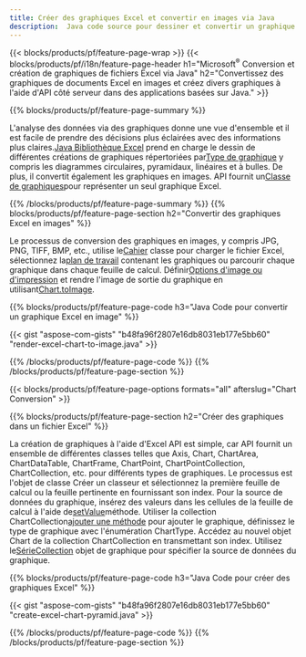 ```yaml
---
title: Créer des graphiques Excel et convertir en images via Java
description:  Java code source pour dessiner et convertir un graphique ou un diagramme dans Microsoft Excel à l'aide de la bibliothèque Java.
---
```

{{< blocks/products/pf/feature-page-wrap >}}
{{< blocks/products/pf/i18n/feature-page-header h1="Microsoft<sup>&reg;</sup> Conversion et création de graphiques de fichiers Excel via Java" h2="Convertissez des graphiques de documents Excel en images et créez divers graphiques à l\'aide d\'API côté serveur dans des applications basées sur Java." >}}


{{% blocks/products/pf/feature-page-summary %}}

 L'analyse des données via des graphiques donne une vue d'ensemble et il est facile de prendre des décisions plus éclairées avec des informations plus claires.[Java Bibliothèque Excel](/cells/fr/java/) prend en charge le dessin de différentes créations de graphiques répertoriées par[Type de graphique](https://reference.aspose.com/cells/java/com.aspose.cells/ChartType) y compris les diagrammes circulaires, pyramidaux, linéaires et à bulles. De plus, il convertit également les graphiques en images. API fournit un[Classe de graphiques](https://reference.aspose.com/cells/java/com.aspose.cells/Chart)pour représenter un seul graphique Excel.

{{% /blocks/products/pf/feature-page-summary %}}
{{% blocks/products/pf/feature-page-section h2="Convertir des graphiques Excel en images" %}}

 Le processus de conversion des graphiques en images, y compris JPG, PNG, TIFF, BMP, etc., utilise le[Cahier](https://reference.aspose.com/java/cells/com.aspose.cells/workbook) classe pour charger le fichier Excel, sélectionnez la[plan de travail](https://reference.aspose.com/cells/java/com.aspose.cells/worksheet) contenant les graphiques ou parcourir chaque graphique dans chaque feuille de calcul. Définir[Options d'image ou d'impression](https://reference.aspose.com/cells/java/com.aspose.cells/ImageOrPrintOptions) et rendre l'image de sortie du graphique en utilisant[Chart.toImage](https://reference.aspose.com/cells/java/com.aspose.cells/chart#toImage(java.io.OutputStream,%20com.aspose.cells.ImageOrPrintOptions)).


{{% blocks/products/pf/feature-page-code h3="Java Code pour convertir un graphique Excel en image" %}}

{{< gist "aspose-com-gists" "b48fa96f2807e16db8031eb177e5bb60" "render-excel-chart-to-image.java" >}}

{{% /blocks/products/pf/feature-page-code %}}
{{% /blocks/products/pf/feature-page-section %}}

{{< blocks/products/pf/feature-page-options formats="all" afterslug="Chart Conversion" >}}


{{% blocks/products/pf/feature-page-section h2="Créer des graphiques dans un fichier Excel" %}}

 La création de graphiques à l'aide d'Excel API est simple, car API fournit un ensemble de différentes classes telles que Axis, Chart, ChartArea, ChartDataTable, ChartFrame, ChartPoint, ChartPointCollection, ChartCollection, etc. pour différents types de graphiques. Le processus est l'objet de classe Créer un classeur et sélectionnez la première feuille de calcul ou la feuille pertinente en fournissant son index. Pour la source de données du graphique, insérez des valeurs dans les cellules de la feuille de calcul à l'aide de[setValue](https://reference.aspose.com/cells/java/com.aspose.cells/cell#Value)méthode. Utiliser la collection ChartCollection[ajouter une méthode](https://reference.aspose.com/cells/java/com.aspose.cells/chartcollection#add(int,%20int,%20int,%20int,%20int) ) pour ajouter le graphique, définissez le type de graphique avec l'énumération ChartType. Accédez au nouvel objet Chart de la collection ChartCollection en transmettant son index. Utilisez le[SérieCollection](https://reference.aspose.com/cells/java/com.aspose.cells/SeriesCollection) objet de graphique pour spécifier la source de données du graphique.

{{% blocks/products/pf/feature-page-code h3="Java Code pour créer des graphiques Excel" %}}

{{< gist "aspose-com-gists" "b48fa96f2807e16db8031eb177e5bb60" "create-excel-chart-pyramid.java" >}}

{{% /blocks/products/pf/feature-page-code %}}
{{% /blocks/products/pf/feature-page-section %}}
